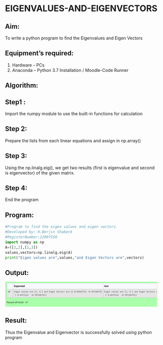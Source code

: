 # EIGENVALUES-AND-EIGENVECTORS
## Aim:
To write a python program to find the Eigenvalues and Eigen Vectors
## Equipment’s required:
1. 	Hardware – PCs
2. 	Anaconda – Python 3.7 Installation / Moodle-Code Runner
## Algorithm:
## Step1 :
Import the numpy module to use the built-in functions for calculation

## Step 2:
Prepare the lists from each linear equations and assign in np.array()

## Step 3:
Using the np.linalg.eig(), we get two results (first is eigenvalue and second is eigenvector) of the given matrix.

## Step 4:
End the program 

## Program:
```python
#Program to find the eigen values and eigen vectors.
#Developed by: H.Berjin Shabeck
#RegisterNumber:22007550
import numpy as np
A=([2,2],[1,3])
values,vectors=np.linalg.eig(A)
print("Eigen values are",values,"and Eigen Vectors are",vectors)
```

## Output:
![output](./eigen.png)

## Result:
Thus the Eigenvalue and Eigenvector is successfully solved using python program
